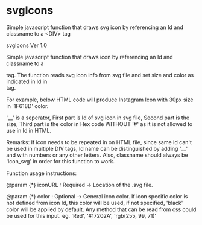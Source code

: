 # svgIcons
Simple javascript function that draws svg icon by referencing an Id and classname to a &lt;DIV> tag

svgIcons Ver 1.0

Simple javascript function that draws icon by referencing an Id and classname to a <DIV> tag.
The function reads svg icon info from svg file and set size and color as indicated in Id in <DIV> tag.

For example, below HTML code will produce Instagram Icon with 30px size in '1F618D' color.

<div id="icon_instagram__30px__1F618D" class="icon_svg"></div>
 
'__' is a seperator,
First part is Id of svg icon in svg file,
Second part is the size,
Third part is the color in Hex code WITHOUT '#' as it is not allowed to use in Id in HTML.

Remarks: If icon needs to be repeated in on HTML file, since same Id can't be used in multiple DIV tags,
		     Id name can be distinguished by adding '__' and with numbers or any other letters.
   			 Also, classname should always be 'icon_svg' in order for this function to work.


Function usage instructions:

@param {*} iconURL : Required -> Location of the .svg file.

@param {*} color   : Optional -> General icon color. If icon specific color is not defined from icon Id,
 	        					 this color will be used, if not specified, 'black' color will be applied by default.
   				      		 Any method that can be read from css could be used for this input.
 						         eg. 'Red', '#17202A', 'rgb(255, 99, 71)'
